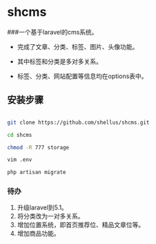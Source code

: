 # shcms

###一个基于laravel的cms系统。
 
- 完成了文章、分类、标签、图片、头像功能。 

- 其中标签和分类是多对多关系。 

- 标签、分类、网站配置等信息均在options表中。
 
 
## 安装步骤
```bash

git clone https://github.com/shellus/shcms.git 

cd shcms 

chmod -R 777 storage 

vim .env 

php artisan migrate 

```
### 待办
1. 升级laravel到5.1。
1. 将分类改为一对多关系。
2. 增加位置系统，即首页推荐位、精品文章位等。
3. 增加商品功能。
    
